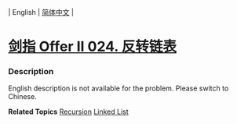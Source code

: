 | English | [简体中文](README.md) |

# [剑指 Offer II 024. 反转链表](https://leetcode-cn.com/problems/UHnkqh)
 ### Description
<p>English description is not available for the problem. Please switch to Chinese.</p>

**Related Topics**  [Recursion](https://leetcode-cn.com/tag/recursion) [Linked List](https://leetcode-cn.com/tag/linked-list) 